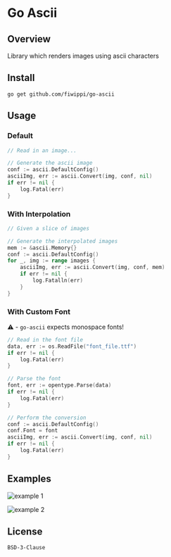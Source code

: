 # Go Ascii
## Overview
Library which renders images using ascii characters

## Install
```
go get github.com/fiwippi/go-ascii
```

## Usage
### Default
```go
// Read in an image...

// Generate the ascii image
conf := ascii.DefaultConfig()
asciiImg, err := ascii.Convert(img, conf, nil)
if err != nil {
    log.Fatal(err)
}
```

### With Interpolation
```go
// Given a slice of images

// Generate the interpolated images
mem := &ascii.Memory{}
conf := ascii.DefaultConfig()
for _, img := range images {
    asciiImg, err := ascii.Convert(img, conf, mem)
    if err != nil {
        log.Fatalln(err)
    }
}
```

### With Custom Font
⚠️ - `go-ascii` expects monospace fonts!
```go
// Read in the font file
data, err := os.ReadFile("font_file.ttf")
if err != nil {
    log.Fatal(err)
}

// Parse the font
font, err := opentype.Parse(data)
if err != nil {
    log.Fatal(err)
}

// Perform the conversion
conf := ascii.DefaultConfig()
conf.Font = font
asciiImg, err := ascii.Convert(img, conf, nil)
if err != nil {
    log.Fatal(err)
}
```

## Examples
![example 1](assets/1.jpeg)

![example 2](assets/2.jpeg)

## License
`BSD-3-Clause`